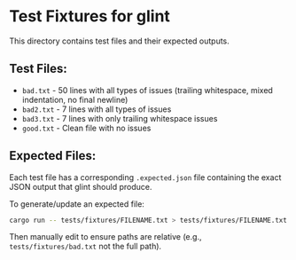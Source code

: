 # Test Fixtures for glint

This directory contains test files and their expected outputs.

## Test Files:
- `bad.txt` - 50 lines with all types of issues (trailing whitespace, mixed indentation, no final newline)
- `bad2.txt` - 7 lines with all types of issues  
- `bad3.txt` - 7 lines with only trailing whitespace issues
- `good.txt` - Clean file with no issues

## Expected Files:
Each test file has a corresponding `.expected.json` file containing the exact JSON output that glint should produce.

To generate/update an expected file:
```bash
cargo run -- tests/fixtures/FILENAME.txt > tests/fixtures/FILENAME.txt.expected.json
```

Then manually edit to ensure paths are relative (e.g., `tests/fixtures/bad.txt` not the full path).
